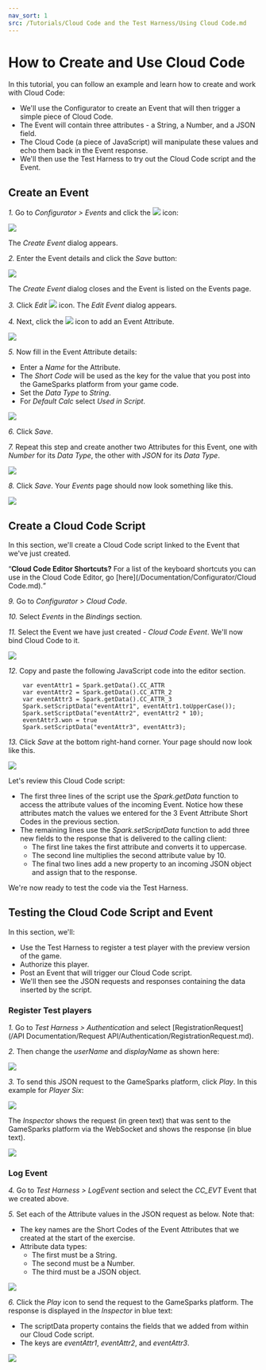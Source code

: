 ```yaml
---
nav_sort: 1
src: /Tutorials/Cloud Code and the Test Harness/Using Cloud Code.md
---
```


# How to Create and Use Cloud Code

In this tutorial, you can follow an example and learn how to create and work with Cloud Code:
* We'll use the Configurator to create an Event that will then trigger a simple piece of Cloud Code.
* The Event will contain three attributes - a String, a Number, and a JSON field.
* The Cloud Code (a piece of JavaScript) will manipulate these values and echo them back in the Event response.
* We'll then use the Test Harness to try out the Cloud Code script and the Event.

## Create an Event

*1.* Go to *Configurator > Events* and click the ![](/img/fa/plus.png) icon:

![](img/CreateCloud/1.png)

The *Create Event* dialog appears.

*2.* Enter the Event details and click the *Save* button:

![](img/CreateCloud/12.png)

The *Create Event* dialog closes and the Event is listed on the Events page.

*3.* Click *Edit* ![](/img/fa/edit.png) icon. The *Edit Event* dialog appears.

*4.* Next, click the ![](/img/fa/plus.png) icon to add an Event Attribute.

![](img/CreateCloud/13.png)

*5.* Now fill in the Event Attribute details:
* Enter a *Name* for the Attribute.
* The *Short Code* will be used as the key for the value that you post into the GameSparks platform from your game code.
* Set the *Data Type* to *String*.
* For *Default Calc* select *Used in Script*.

![](img/CreateCloud/14.png)

*6.* Click *Save*.

*7.* Repeat this step and create another two Attributes for this Event, one with *Number* for its *Data Type*, the other with *JSON* for its *Data Type*.

![](img/CreateCloud/15.png)

*8.* Click *Save*. Your *Events* page should now look something like this.

![](img/CreateCloud/16.png)

## Create a Cloud Code Script

In this section, we'll create a Cloud Code script linked to the Event that we've just created.

<q>**Cloud Code Editor Shortcuts?** For a list of the keyboard shortcuts you can use in the Cloud Code Editor, go [here](/Documentation/Configurator/Cloud Code.md).</q>

*9.* Go to *Configurator > Cloud Code*.

*10.* Select *Events* in the *Bindings* section.

*11.* Select the Event we have just created - *Cloud Code Event*. We'll now bind Cloud Code to it.

![](img/CreateCloud/7.png)

*12.* Copy and paste the following JavaScript code into the editor section.

```  
    var eventAttr1 = Spark.getData().CC_ATTR
    var eventAttr2 = Spark.getData().CC_ATTR_2
    var eventAttr3 = Spark.getData().CC_ATTR_3
    Spark.setScriptData("eventAttr1", eventAttr1.toUpperCase());
    Spark.setScriptData("eventAttr2", eventAttr2 * 10);
    eventAttr3.won = true
    Spark.setScriptData("eventAttr3", eventAttr3);

```

*13.* Click *Save* at the bottom right-hand corner. Your page should now look like this.

![](img/CreateCloud/8.png)

Let's review this Cloud Code script:
* The first three lines of the script use the *Spark.getData* function to access the attribute values of the incoming Event. Notice how these attributes match the values we entered for the 3 Event Attribute Short Codes in the previous section.
* The remaining lines use the *Spark.setScriptData* function to add three new fields to the response that is delivered to the calling client:
  * The first line takes the first attribute and converts it to uppercase.
  * The second line multiplies the second attribute value by 10.
  * The final two lines add a new property to an incoming JSON object and assign that to the response.

We're now ready to test the code via the Test Harness.

## Testing the Cloud Code Script and Event

In this section, we'll:
* Use the Test Harness to register a test player with the preview version of the game.
* Authorize this player.
* Post an Event that will trigger our Cloud Code script.
* We'll then see the JSON requests and responses containing the data inserted by the script.

### Register Test players

*1.* Go to *Test Harness > Authentication* and select [RegistrationRequest](/API Documentation/Request API/Authentication/RegistrationRequest.md).

*2.* Then change the *userName* and *displayName* as shown here:

![](img/CreateCloud/9.png)

*3.* To send this JSON request to the GameSparks platform, click *Play*. In this example for *Player Six*:

![](img/CreateCloud/10.png)

The *Inspector* shows the request (in green text) that was sent to the GameSparks platform via the WebSocket and shows the response (in blue text).

![](img/CreateCloud/17.png)

### Log Event

*4.* Go to *Test Harness > LogEvent* section and select the *CC_EVT* Event that we created above.

*5.* Set each of the Attribute values in the JSON request as below. Note that:
  * The key names are the Short Codes of the Event Attributes that we created at the start of the exercise.
  * Attribute data types:
    * The first must be a String.
    * The second must be a Number.
    * The third must be a JSON object.

![](img/CreateCloud/11.png)

*6.* Click the *Play* icon to send the request to the GameSparks platform. The response is displayed in the *Inspector* in blue text:
* The scriptData property contains the fields that we added from within our Cloud Code script.
* The keys are *eventAttr1*, *eventAttr2*, and *eventAttr3*.

![](img/CreateCloud/12.jpg)
